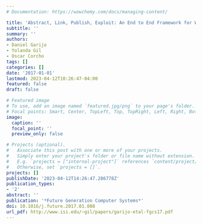 ```yaml
---
# Documentation: https://wowchemy.com/docs/managing-content/

title: 'Abstract, Link, Publish, Exploit: An End to End Framework for Workflow Sharing'
subtitle: ''
summary: ''
authors:
- Daniel Garijo
- Yolanda Gil
- Oscar Corcho
tags: []
categories: []
date: '2017-01-01'
lastmod: 2023-04-12T10:26:47-04:00
featured: false
draft: false

# Featured image
# To use, add an image named `featured.jpg/png` to your page's folder.
# Focal points: Smart, Center, TopLeft, Top, TopRight, Left, Right, BottomLeft, Bottom, BottomRight.
image:
  caption: ''
  focal_point: ''
  preview_only: false

# Projects (optional).
#   Associate this post with one or more of your projects.
#   Simply enter your project's folder or file name without extension.
#   E.g. `projects = ["internal-project"]` references `content/project/deep-learning/index.md`.
#   Otherwise, set `projects = []`.
projects: []
publishDate: '2023-04-12T14:26:47.286778Z'
publication_types:
- '2'
abstract: ''
publication: '*Future Generation Computer Systems*'
doi: 10.1016/j.future.2017.01.008
url_pdf: http://www.isi.edu/~gil/papers/garijo-etal-fgcs17.pdf
---
```

